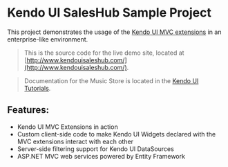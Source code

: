 # Kendo UI SalesHub Sample Project

This project demonstrates the usage of the [Kendo UI MVC extensions](http://www.kendoui.com/server-wrappers/mvc.aspx) in an enterprise-like environment.

> This is the source code for the live demo site, located at [http://www.kendouisaleshub.com/](http://www.kendouisaleshub.com/).

> Documentation for the Music Store is located in the
> [Kendo UI Tutorials](http://docs.kendoui.com/tutorials/ASP.NET/SalesHub/kendo-saleshub-intro).

## Features:

- Kendo UI MVC Extensions in action
- Custom client-side code to make Kendo UI Widgets declared with the MVC extensions interact with each other
- Server-side filtering support for Kendo UI DataSources
- ASP.NET MVC web services powered by Entity Framework
